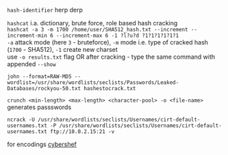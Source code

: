 `hash-identifier` herp derp  

`hashcat` i.a. dictionary, brute force, role based hash cracking  
`hashcat -a 3 -m 1700 /home/user/SHA512_hash.txt --increment --increment-min 6 --increment-max 6 -1 ?l?u?d ?1?1?1?1?1?1`  
`-a` attack mode (here `3` - bruteforce), `-m` mode i.e. type of cracked hash (`1700` - SHA512), `-1` create new charset  
 use `-o results.txt` flag OR after cracking - type the same command with appended `--show` 

`john --format=RAW-MD5 --wordlist=/usr/share/wordlists/seclists/Passwords/Leaked-Databases/rockyou-50.txt hashestocrack.txt`  

`crunch <min-length> <max-length> <character-pool> -o <file-name>` generates passswords  

`ncrack -U /usr/share/wordlists/seclists/Usernames/cirt-default-usernames.txt -P /usr/share/wordlists/seclists/Usernames/cirt-default-usernames.txt ftp://10.0.2.15:21 -v`  

for encodings [cybershef](https://cyberchef.org/)  
